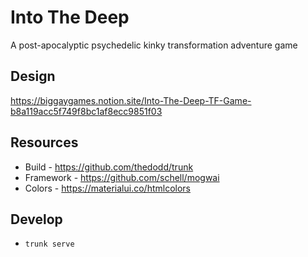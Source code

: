 # Into The Deep

A post-apocalyptic psychedelic kinky transformation adventure game

## Design

<https://biggaygames.notion.site/Into-The-Deep-TF-Game-b8a119acc5f749f8bc1af8ecc9851f03>

## Resources

- Build - <https://github.com/thedodd/trunk>
- Framework - <https://github.com/schell/mogwai>
- Colors - <https://materialui.co/htmlcolors>

## Develop

- `trunk serve`
